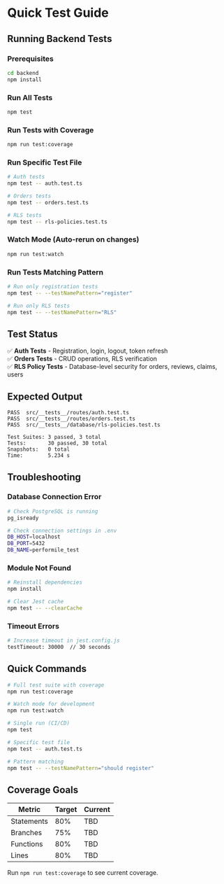 # Quick Test Guide

## Running Backend Tests

### Prerequisites
```bash
cd backend
npm install
```

### Run All Tests
```bash
npm test
```

### Run Tests with Coverage
```bash
npm run test:coverage
```

### Run Specific Test File
```bash
# Auth tests
npm test -- auth.test.ts

# Orders tests
npm test -- orders.test.ts

# RLS tests
npm test -- rls-policies.test.ts
```

### Watch Mode (Auto-rerun on changes)
```bash
npm run test:watch
```

### Run Tests Matching Pattern
```bash
# Run only registration tests
npm test -- --testNamePattern="register"

# Run only RLS tests
npm test -- --testNamePattern="RLS"
```

## Test Status

✅ **Auth Tests** - Registration, login, logout, token refresh  
✅ **Orders Tests** - CRUD operations, RLS verification  
✅ **RLS Policy Tests** - Database-level security for orders, reviews, claims, users

## Expected Output

```
PASS  src/__tests__/routes/auth.test.ts
PASS  src/__tests__/routes/orders.test.ts
PASS  src/__tests__/database/rls-policies.test.ts

Test Suites: 3 passed, 3 total
Tests:       30 passed, 30 total
Snapshots:   0 total
Time:        5.234 s
```

## Troubleshooting

### Database Connection Error
```bash
# Check PostgreSQL is running
pg_isready

# Check connection settings in .env
DB_HOST=localhost
DB_PORT=5432
DB_NAME=performile_test
```

### Module Not Found
```bash
# Reinstall dependencies
npm install

# Clear Jest cache
npm test -- --clearCache
```

### Timeout Errors
```bash
# Increase timeout in jest.config.js
testTimeout: 30000  // 30 seconds
```

## Quick Commands

```bash
# Full test suite with coverage
npm run test:coverage

# Watch mode for development
npm run test:watch

# Single run (CI/CD)
npm test

# Specific test file
npm test -- auth.test.ts

# Pattern matching
npm test -- --testNamePattern="should register"
```

## Coverage Goals

| Metric | Target | Current |
|--------|--------|---------|
| Statements | 80% | TBD |
| Branches | 75% | TBD |
| Functions | 80% | TBD |
| Lines | 80% | TBD |

Run `npm run test:coverage` to see current coverage.

